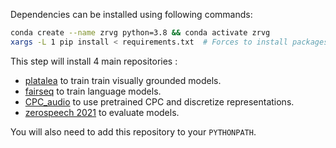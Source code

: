 Dependencies can be installed using following commands:

```bash
conda create --name zrvg python=3.8 && conda activate zrvg
xargs -L 1 pip install < requirements.txt  # Forces to install packages in order
```

This step will install 4 main repositories :
* [platalea](https://github.com/spokenlanguage/platalea/tree/zerospeech21-vg) to train train visually grounded models.
* [fairseq](https://github.com/fairseq/fairseq) to train language models.
* [CPC_audio](https://github.com/tuanh208/CPC_audio/tree/zerospeech) to use pretrained CPC and discretize representations.
* [zerospeech 2021](https://github.com/bootphon/zerospeech2021) to evaluate models.

You will also need to add this repository to your `PYTHONPATH`.
